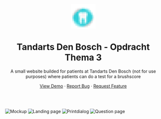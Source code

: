 <div align="center">
    <a>
        <img src="images/favicon.png" alt="Logo" width="80" height="80" />
    </a>
    <h1>Tandarts Den Bosch - Opdracht Thema 3</h1>
    <p>A small website builded for patients at Tandarts Den Bosch (not for use purposes) where patients can do a test for a brushscore</p>
    <a href="https://kw1c-schuurmansmark.github.io/PraktijkOpdrachtThema3/">View Demo</a>
    ·
    <a href="https://github.com/kw1c-schuurmansmark/PraktijkOpdrachtThema3/issues">Report Bug</a>
    ·
    <a href="https://github.com/kw1c-schuurmansmark/PraktijkOpdrachtThema3/issues">Request Feature</a>
</div>
<br />
<br />
<br />



![Mockup](https://raw.githubusercontent.com/Markiesch/portfolio/main/src/assets/mockups/dentist.png "Mockup")
![Landing page](https://raw.githubusercontent.com/Markiesch/portfolio/main/src/assets/projects/dentist/homepage.png "Landing Page")
![Printdialog](https://raw.githubusercontent.com/Markiesch/portfolio/main/src/assets/projects/dentist/print.png "Printdialog")
![Question page](https://raw.githubusercontent.com/Markiesch/portfolio/main/src/assets/projects/dentist/question.png "Question Page")
